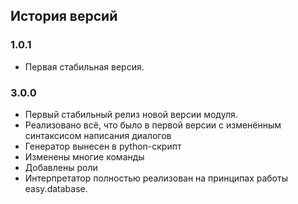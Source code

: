 ## История версий

### 1.0.1

* Первая стабильная версия.

### 3.0.0

* Первый стабильный релиз новой версии модуля.
* Реализовано всё, что было в первой версии с изменённым синтаксисом написания диалогов
* Генератор вынесен в python-скрипт
* Изменены многие команды
* Добавлены роли
* Интерпретатор полностью реализован на принципах работы easy.database.